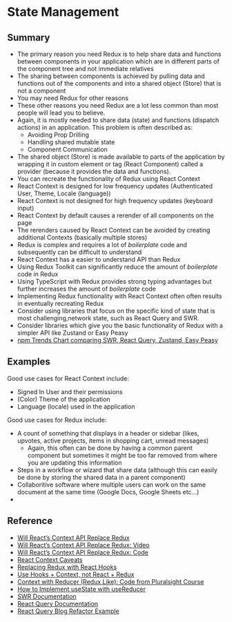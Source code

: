 # State Management

## Summary

- The primary reason you need Redux is to help share data and functions between components in your application which are in different parts of the component tree and not immediate relatives
- The sharing between components is achieved by pulling data and functions out of the components and into a shared object (Store) that is not a component
- You may need Redux for other reasons
- These other reasons you need Redux are a lot less common than most people will lead you to believe.
- Again, it is mostly needed to share data (state) and functions (dispatch actions) in an application. This problem is often described as:
  - Avoiding Prop Drilling
  - Handling shared mutable state
  - Component Communication
- The shared object (Store) is made available to parts of the application by wrapping it in custom element or tag (React Component) called a provider (because it provides the data and functions).
- You can recreate the functionality of Redux using React Context
- React Context is designed for low frequency updates (Authenticated User, Theme, Locale (language))
- React Context is not designed for high frequency updates (keyboard input)
- React Context by default causes a rerender of all components on the page
- The rerenders caused by React Context can be avoided by creating additional Contexts (basically multiple stores)
- Redux is complex and requires a lot of _boilerplate_ code and subsequently can be difficult to understand
- React Context has a easier to understand API than Redux
- Using Redux Toolkit can significantly reduce the amount of _boilerplate_ code in Redux
- Using TypeScript with Redux provides strong typing advantages but further increases the amount of _boilerplate_ code
- Implementing Redux functionality with React Context often often results in eventually recreating Redux
- Consider using libraries that focus on the specific kind of state that is most challenging,network state, such as React Query and SWR.
- Consider libraries which give you the basic functionality of Redux with a simpler API like Zustand or Easy Peasy
- [npm Trends Chart comparing SWR, React Query, Zustand, Easy Peasy](https://www.npmtrends.com/swr-vs-react-query-vs-zustand-vs-easy-peasy)

## Examples

Good use cases for React Context include:

- Signed In User and their permissions
- (Color) Theme of the application
- Language (locale) used in the application

Good use cases for Redux include:

- A count of something that displays in a header or sidebar (likes, upvotes, active projects, items in shopping cart, unread messages)
  - Again, this often can be done by having a common parent component but sometimes it might be too far removed from where you are updating this information
- Steps in a workflow or wizard that share data (although this can easily be done by storing the shared data in a parent component)
- Collaboritive software where multiple users can work on the same document at the same time (Google Docs, Google Sheets etc...)
-

## Reference

- [Will React’s Context API Replace Redux](https://academind.com/learn/react/redux-vs-context-api/#will-react-s-context-api-replace-redux)
- [Will React’s Context API Replace Redux: Video](https://www.youtube.com/watch?v=OvM4hIxrqAw)
- [Will React’s Context API Replace Redux: Code](https://github.com/academind/react-redux-vs-context/tree/context)
- [React Context Caveats](https://reactjs.org/docs/context.html#caveats)
- [Replacing Redux with React Hooks](https://github.com/leighhalliday/redux-context-reducers)
- [Use Hooks + Context, not React + Redux](https://blog.logrocket.com/use-hooks-and-context-not-react-and-redux/)
- [Context with Reducer (Redux Like): Code from Pluralsight Course](https://github.com/pkellner/pluralsight-course-using-react-hooks/tree/master/06-Context-with-Reducer-Redux-like)
- [How to Implement useState with useReducer](https://kentcdodds.com/blog/how-to-implement-usestate-with-usereducer)
- [SWR Documentation](https://swr.vercel.app/)
- [React Query Documentation](https://react-query.tanstack.com/docs/overview)
- [React Query Blog Refactor Example](https://github.com/tannerlinsley/react-query-blog-refactor-example/commits/master)
